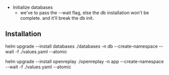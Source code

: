 - Initialize databases
  - we've to pass the --wait flag, else the db installation won't be complete. and it'll break the db init.

## Installation
helm upgrade --install databases ./databases -n db --create-namespace --wait -f ./values.yaml --atomic

helm upgrade --install openreplay ./openreplay -n app --create-namespace --wait -f ./values.yaml --atomic
